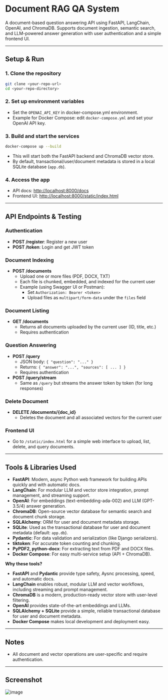 # Document RAG QA System

A document-based question answering API using FastAPI, LangChain, OpenAI, and ChromaDB. Supports document ingestion, semantic search, and LLM-powered answer generation with user authentication and a simple frontend UI.

---

## Setup & Run

### 1. **Clone the repository**
```bash
git clone <your-repo-url>
cd <your-repo-directory>
```

### 2. **Set up environment variables**
- Set the `OPENAI_API_KEY` in docker-compose.yml environment.
- Example for Docker Compose: edit `docker-compose.yml` and set your OpenAI API key.

### 3. **Build and start the services**
```bash
docker-compose up --build
```
- This will start both the FastAPI backend and ChromaDB vector store.
- By default, transactional/user/document metadata is stored in a local SQLite database (`app.db`).

### 4. **Access the app**
- API docs: [http://localhost:8000/docs](http://localhost:8000/docs)
- Frontend UI: [http://localhost:8000/static/index.html](http://localhost:8000/static/index.html)

---

## API Endpoints & Testing

### **Authentication**
- **POST /register**: Register a new user
- **POST /token**: Login and get JWT token

### **Document Indexing**
- **POST /documents**
  - Upload one or more files (PDF, DOCX, TXT)
  - Each file is chunked, embedded, and indexed for the current user
  - Example (using Swagger UI or Postman):
    - Set `Authorization: Bearer <token>`
    - Upload files as `multipart/form-data` under the `files` field

### **Document Listing**
- **GET /documents**
  - Returns all documents uploaded by the current user (ID, title, etc.)
  - Requires authentication

### **Question Answering**
- **POST /query**
  - JSON body: `{ "question": "..." }`
  - Returns: `{ "answer": "...", "sources": [ ... ] }`
  - Requires authentication
- **POST /query/stream**
  - Same as `/query` but streams the answer token by token (for long responses)

### **Delete Document**
- **DELETE /documents/{doc_id}**
  - Deletes the document and all associated vectors for the current user

### **Frontend UI**
- Go to `/static/index.html` for a simple web interface to upload, list, delete, and query documents.

---

## Tools & Libraries Used

- **FastAPI**: Modern, async Python web framework for building APIs quickly and with automatic docs.
- **LangChain**: For modular LLM and vector store integration, prompt management, and streaming support.
- **OpenAI**: For embeddings (text-embedding-ada-002) and LLM (GPT-3.5/4) answer generation.
- **ChromaDB**: Open-source vector database for semantic search and document chunk storage.
- **SQLAlchemy**: ORM for user and document metadata storage.
- **SQLite**: Used as the transactional database for user and document metadata (default: `app.db`).
- **Pydantic**: For data validation and serialization (like Django serializers).
- **tiktoken**: For accurate token counting and chunking.
- **PyPDF2, python-docx**: For extracting text from PDF and DOCX files.
- **Docker Compose**: For easy multi-service setup (API + ChromaDB).

**Why these tools?**
- **FastAPI** and **Pydantic** provide type safety, Aysnc processing, speed, and automatic docs.
- **LangChain** enables robust, modular LLM and vector workflows, including streaming and prompt management.
- **ChromaDB** is a modern, production-ready vector store with user-level filtering.
- **OpenAI** provides state-of-the-art embeddings and LLMs.
- **SQLAlchemy + SQLite** provide a simple, reliable transactional database for user and document metadata.
- **Docker Compose** makes local development and deployment easy.

---

## Notes
- All document and vector operations are user-specific and require authentication.

---

## Screenshot
![image](https://github.com/user-attachments/assets/663f8f4c-3cb3-4f03-99e3-3cb549735b6d)
